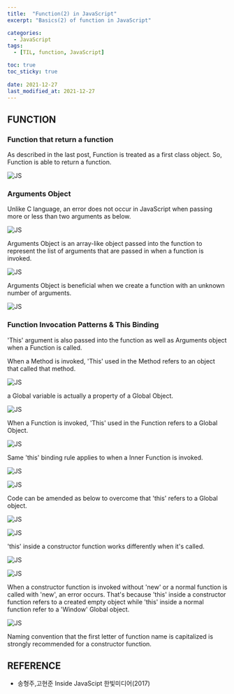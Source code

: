 ```yaml
---
title:  "Function(2) in JavaScript"
excerpt: "Basics(2) of function in JavaScript"

categories:
  - JavaScript
tags:
  - [TIL, function, JavaScript]

toc: true
toc_sticky: true
 
date: 2021-12-27
last_modified_at: 2021-12-27
---
```

## FUNCTION

### Function that return a function
As described in the last post, Function is treated as a first class object. So, Function is able to return a function. 

![JS](/img/JavaScript/JS3/2021-12-27-JS3-1.jpg)

### Arguments Object

Unlike C language, an error does not occur in JavaScript when passing more or less than two arguments as below. 

![JS](/img/JavaScript/JS3/2021-12-27-JS3-2.jpg)

Arguments Object is an array-like object passed into the function to represent the list of arguments that are passed in when a function is invoked.

![JS](/img/JavaScript/JS3/2021-12-27-JS3-3.jpg)

Arguments Object is beneficial when we create a function with an unknown number of arguments. 

![JS](/img/JavaScript/JS3/2021-12-27-JS3-4.jpg)

### Function Invocation Patterns & This Binding

'This' argument is also passed into the function as well as Arguments object when a Function is called.  
  
When a Method is invoked, 'This' used in the Method refers to an object that called that method.

![JS](/img/JavaScript/JS3/2021-12-27-JS3-5.jpg)

a Global variable is actually a property of a Global Object.  

![JS](/img/JavaScript/JS3/2021-12-27-JS3-6.jpg)

When a Function is invoked, 'This' used in the Function refers to a Global Object.  

![JS](/img/JavaScript/JS3/2021-12-27-JS3-7.jpg)

Same 'this' binding rule applies to when a Inner Function is invoked.

![JS](/img/JavaScript/JS3/2021-12-27-JS3-8.jpg)

![JS](/img/JavaScript/JS3/2021-12-27-JS3-9.jpg)

Code can be amended as below to overcome that 'this' refers to a Global object.

![JS](/img/JavaScript/JS3/2021-12-27-JS3-10.jpg)

![JS](/img/JavaScript/JS3/2021-12-27-JS3-11.jpg)

'this' inside a constructor function works differently when it's called.

![JS](/img/JavaScript/JS3/2021-12-27-JS3-12.jpg)

![JS](/img/JavaScript/JS3/2021-12-27-JS3-13.jpg)

When a constructor function is invoked without 'new' or a normal function is called with 'new', an error occurs. That's because 'this' inside a constructor function refers to a created empty object while 'this' inside a normal function refer to a 'Window' Global object.

![JS](/img/JavaScript/JS3/2021-12-27-JS3-14.jpg)

Naming convention that the first letter of function name is capitalized is strongly recommended for a constructor function.













## REFERENCE 
* 송형주,고현준 Inside JavaScipt 한빛미디어(2017)